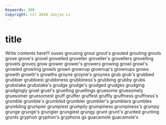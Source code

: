 ```yaml
---
Keywords: 388
Copyright: (C) 2020 Junjie Li
---
```


# title

Write contents here!!!
ouses 
grousing
grout 
grout's 
grouted 
grouting 
grouts 
grove 
grove's 
grovel 
grovelled 
groveller
groveller's 
grovellers 
grovelling 
grovels 
groves 
grow 
grower 
grower's 
growers 
growing
growl 
growl's 
growled 
growling 
growls 
grown 
grownup 
grownup's 
grownups 
grows
growth 
growth's 
growths 
groyne 
groyne's 
groynes 
grub 
grub's 
grubbed 
grubbier
grubbiest 
grubbiness 
grubbiness's 
grubbing 
grubby 
grubs 
grubstake 
grubstake's 
grudge 
grudge's
grudged 
grudges 
grudging 
grudgingly 
gruel 
gruel's 
gruelling 
gruellings 
gruesome 
gruesomely
gruesomer 
gruesomest 
gruff 
gruffer 
gruffest 
gruffly 
gruffness 
gruffness's 
grumble 
grumble's
grumbled 
grumbler 
grumbler's 
grumblers 
grumbles 
grumbling 
grumpier 
grumpiest 
grumpily 
grumpiness
grumpiness's 
grumpy 
grunge 
grunge's 
grungier 
grungiest 
grungy 
grunt 
grunt's 
grunted
grunting 
grunts 
gryphon 
gryphon's 
gryphons 
gs 
guacamole 
guacamole's 
